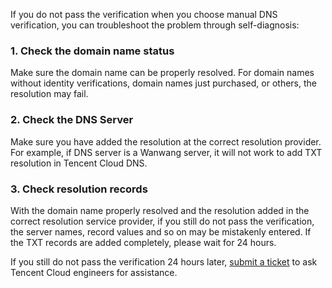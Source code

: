 If you do not pass the verification when you choose manual DNS verification, you can troubleshoot the problem through self-diagnosis:

### 1. Check the domain name status
Make sure the domain name can be properly resolved. For domain names without identity verifications, domain names just purchased, or others, the resolution may fail.

### 2. Check the DNS Server
Make sure you have added the resolution at the correct resolution provider. For example, if DNS server is a Wanwang server, it will not work to add TXT resolution in Tencent Cloud DNS.

### 3. Check resolution records
With the domain name properly resolved and the resolution added in the correct resolution service provider, if you still do not pass the verification, the server names, record values and so on may be mistakenly entered. If the TXT records are added completely, please wait for 24 hours.

If you still do not pass the verification 24 hours later, [submit a ticket](https://console.cloud.tencent.com/workorder/category) to ask Tencent Cloud engineers for assistance.
